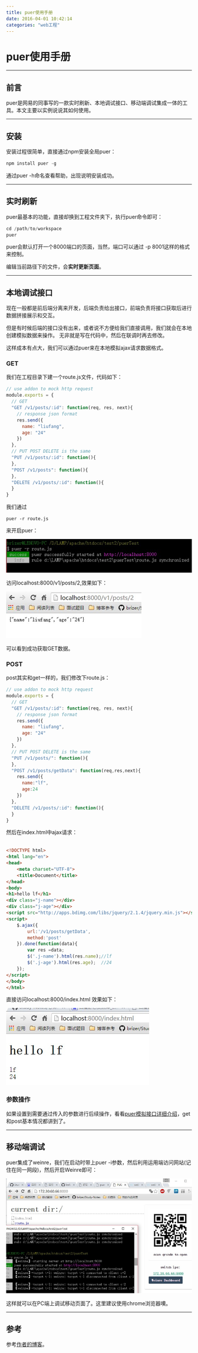 ```yaml
---
title: puer使用手册
date: 2016-04-01 10:42:14
categories: "web工程"
---
```

# **puer使用手册**


---


## **前言**

puer是网易的同事写的一款实时刷新、本地调试接口、移动端调试集成一体的工具。本文主要以实例说说其如何使用。

---

## **安装**

安装过程很简单，直接通过npm安装全局puer：

``` javascript
npm install puer -g
```

通过puer -h命名查看帮助，出现说明安装成功。

---

## **实时刷新**

puer最基本的功能，直接却换到工程文件夹下，执行puer命令即可：

``` javascript
cd /path/to/workspace 
puer 
```

puer会默认打开一个8000端口的页面，当然，端口可以通过 -p 8001这样的格式来控制。

编辑当前路径下的文件，会**实时更新页面**。


---

## **本地调试接口**


现在一般都是前后端分离来开发，后端负责给出接口，前端负责将接口获取后进行数据拼接展示和交互。

但是有时候后端的接口没有出来，或者说不方便给我们直接调用，我们就会在本地创建模拟数据来操作。
无非就是写在代码中，然后在联调时再去修改。

这样成本有点大，我们可以通过puer来在本地模拟ajax请求数据格式。

### **GET**

我们在工程目录下建一个route.js文件，代码如下：

``` javascript
// use addon to mock http request
module.exports = {
  // GET
  "GET /v1/posts/:id": function(req, res, next){
	// response json format
    res.send({
      name: "liufang",
      age: "24"
    })
  },
  // PUT POST DELETE is the same
  "PUT /v1/posts/:id": function(){
  },
  "POST /v1/posts": function(){
  },
  "DELETE /v1/posts/:id": function(){
  }
}
```

我们通过

```
puer -r route.js
```

来开启puer：

![images](puer使用手册/1.jpg "")

访问localhost:8000/v1/posts/2,效果如下：


![images](puer使用手册/1-2.jpg "")

可以看到成功获取GET数据。

### **POST**

post其实和get一样的，我们修改下route.js：

``` javascript
// use addon to mock http request
module.exports = {
  // GET
  "GET /v1/posts/:id": function(req, res, next){
	// response json format
    res.send({
      name: "liufang",
      age: "24"
    })
  },
  // PUT POST DELETE is the same
  "PUT /v1/posts/": function(){
  },
  "POST /v1/posts/getData": function(req,res,next){
    res.send({
      name:"lf",
      age:24
    })
  },
  "DELETE /v1/posts/:id": function(){
  }
}
```

然后在index.html中ajax请求：
``` html

<!DOCTYPE html>
<html lang="en">
<head>
	<meta charset="UTF-8">
	<title>Document</title>
</head>
<body>
<h1>hello lf</h1>
<div class="j-name"></div>
<div class="j-age"></div>
<script src="http://apps.bdimg.com/libs/jquery/2.1.4/jquery.min.js"></script>
<script>
	$.ajax({
		url:'/v1/posts/getData',
		method:'post'
	}).done(function(data){
		var res =data;
		$('.j-name').html(res.name);//lf
		$('.j-age').html(res.age);  //24
	});
</script>
</body>
</html>
```

直接访问localhost:8000/index.html
效果如下：



![images](puer使用手册/1-3.jpg "")


### **参数操作**

如果设置到需要通过传入的参数进行后续操作，看看[puer模拟接口详细介绍](http://brizer.github.io/2016/05/01/puer%E6%A8%A1%E6%8B%9F%E6%8E%A5%E5%8F%A3%E8%AF%A6%E7%BB%86%E4%BB%8B%E7%BB%8D/)，get和post基本情况都讲到了。

---

## **移动端调试**

puer集成了weinre，我们在启动时带上puer -i参数，然后利用运用端访问网站(记住在同一网段)，然后开启Weinre即可：

![images](puer使用手册/1-4.jpg "")


这样就可以在PC端上调试移动页面了。这里建议使用chrome浏览器噢。

---

## **参考**

参考[作者的博客](http://leeluolee.github.io/2014/10/24/use-puer-helpus-developer-frontend/ "")。













